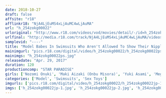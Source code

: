 ```yaml
---
date: 2018-10-27
draft: false
affsite: "r18"
afflinkr18: "NjA4LjEuMS4xLjAuMC4wLjAuMA"
url: "h_254zokg00022"
urloriginal: "http://www.r18.com/videos/vod/movies/detail/-/id=h_254zokg00022"
urlfinal: "http://media.r18.com/track/NjA4LjEuMS4xLjAuMC4wLjAuMA/videos/vod/movies/detail/-/id=h_254zokg00022"
samplevid: "----"
title: "Model Babes In Swimsuits Who Aren't Allowed To Show Their Nipples Are Being Photographed In Sexy Angles Until Their Pussies Are Clearly Wet..."
mainimgurl: "pics.r18.com/digital/video/h_254zokg00022/h_254zokg00022ps.jpg"
mainimgs: "h_254zokg00022ps.jpg"
releasedate: "Apr. 29, 2017"
duration: 120
productioncomp: "STAR PARADISE"
girls: ['Nozomi Onuki', 'Maki Aizaki (Onbu Misora)', 'Yuki Asami', 'Meguru Tajima', 'Ran Goto', 'Kaoru Hirayama', 'Eri Hayakawa']
categories: ['Model', 'Swimsuits', 'Sex Toys']
imgurls: ['pics.r18.com/digital/video/h_254zokg00022/h_254zokg00022jp-1.jpg', 'pics.r18.com/digital/video/h_254zokg00022/h_254zokg00022jp-2.jpg', 'pics.r18.com/digital/video/h_254zokg00022/h_254zokg00022jp-3.jpg', 'pics.r18.com/digital/video/h_254zokg00022/h_254zokg00022jp-4.jpg', 'pics.r18.com/digital/video/h_254zokg00022/h_254zokg00022jp-5.jpg', 'pics.r18.com/digital/video/h_254zokg00022/h_254zokg00022jp-6.jpg', 'pics.r18.com/digital/video/h_254zokg00022/h_254zokg00022jp-7.jpg', 'pics.r18.com/digital/video/h_254zokg00022/h_254zokg00022jp-8.jpg', 'pics.r18.com/digital/video/h_254zokg00022/h_254zokg00022jp-9.jpg', 'pics.r18.com/digital/video/h_254zokg00022/h_254zokg00022jp-10.jpg', 'pics.r18.com/digital/video/h_254zokg00022/h_254zokg00022jp-11.jpg', 'pics.r18.com/digital/video/h_254zokg00022/h_254zokg00022jp-12.jpg', 'pics.r18.com/digital/video/h_254zokg00022/h_254zokg00022jp-13.jpg', 'pics.r18.com/digital/video/h_254zokg00022/h_254zokg00022jp-14.jpg', 'pics.r18.com/digital/video/h_254zokg00022/h_254zokg00022jp-15.jpg', 'pics.r18.com/digital/video/h_254zokg00022/h_254zokg00022jp-16.jpg', 'pics.r18.com/digital/video/h_254zokg00022/h_254zokg00022jp-17.jpg', 'pics.r18.com/digital/video/h_254zokg00022/h_254zokg00022jp-18.jpg', 'pics.r18.com/digital/video/h_254zokg00022/h_254zokg00022jp-19.jpg', 'pics.r18.com/digital/video/h_254zokg00022/h_254zokg00022jp-20.jpg']
imgs: ['h_254zokg00022jp-1.jpg', 'h_254zokg00022jp-2.jpg', 'h_254zokg00022jp-3.jpg', 'h_254zokg00022jp-4.jpg', 'h_254zokg00022jp-5.jpg', 'h_254zokg00022jp-6.jpg', 'h_254zokg00022jp-7.jpg', 'h_254zokg00022jp-8.jpg', 'h_254zokg00022jp-9.jpg', 'h_254zokg00022jp-10.jpg', 'h_254zokg00022jp-11.jpg', 'h_254zokg00022jp-12.jpg', 'h_254zokg00022jp-13.jpg', 'h_254zokg00022jp-14.jpg', 'h_254zokg00022jp-15.jpg', 'h_254zokg00022jp-16.jpg', 'h_254zokg00022jp-17.jpg', 'h_254zokg00022jp-18.jpg', 'h_254zokg00022jp-19.jpg', 'h_254zokg00022jp-20.jpg']
---
```

